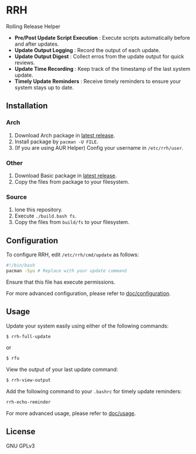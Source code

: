 # RRH

Rolling Release Helper

* **Pre/Post Update Script Execution** : Execute scripts automatically before and after updates.
* **Update Output Logging** : Record the output of each update.
* **Update Output Digest** : Collect erros from the update output for quick reviews.
* **Update Time Recording** : Keep track of the timestamp of the last system update.
* **Timely Update Reminders** : Receive timely reminders to ensure your system stays up to date.

## Installation

### Arch

1. Download Arch package in [latest release](https://github.com/Kodecable/rrh/releases/latest).
2. Install package by  `pacman -U FILE`.
3. (If you are using AUR Helper) Config your username in `/etc/rrh/user`.

### Other

1. Download Basic package in [latest release](https://github.com/Kodecable/rrh/releases/latest).
2. Copy the files from package to your filesystem.

### Source

1. lone this repository.
2. Execute `./build.bash fs`.
3. Copy the files from `build/fs` to your filesystem.

## **Configuration**

To configure RRH, edit `/etc/rrh/cmd/update` as follows:

```bash
#!/bin/bash
pacman -Syu # Replace with your update command
```

Ensure that this file has execute permissions.

For more advanced configuration, please refer to [doc/configuration](https://github.com/Kodecable/rrh/doc/configuration.md).

## Usage

Update your system easily using either of the following commands:

```bash
$ rrh-full-update
```

or

```bash
$ rfu
```

View the output of your last update command:

```bash
$ rrh-view-output
```

Add the following command to your `.bashrc` for timely update reminders:

```bash
rrh-echo-reminder
```

For more advanced usage, please refer to [doc/usage](https://github.com/Kodecable/rrh/doc/usage.md).

## License

GNU GPLv3
